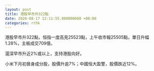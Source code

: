 ```yaml
---
layout: post
title: 港股早市升322點
date: 2020-08-17 12:11:55.000000000 +08:00
categories: rthk
---
```


港股早市升322點，恒指一度高見25523點，上午收市報25505點，單日升幅1.28%，主板成交709億。

滬深早市升近2%或以上，支持港股向好。

小米下月初晉身成分股，股價升逾7%；中國恒大盈警，股價跌近12%。
